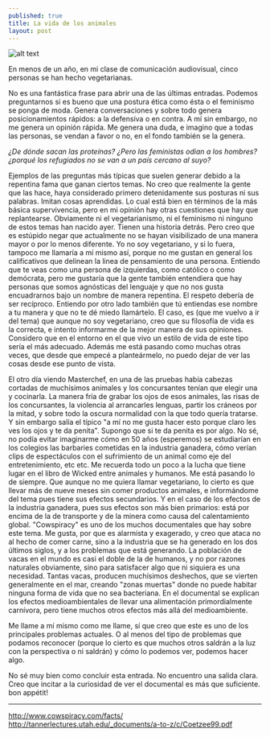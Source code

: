 ```yaml
---
published: true
title: La vida de los animales
layout: post
---
```


![alt text](https://www.veganmainstream.com/wp-content/uploads/2014/05/cowspiracy_quote-1024x545.jpg "Logo Title Text 1")


En menos de un año, en mi clase de comunicación audiovisual, cinco personas se han hecho vegetarianas. 

No es una fantástica frase para abrir una de las últimas entradas. Podemos preguntarnos si es bueno que una postura ética como ésta o el feminismo se ponga de moda. Genera conversaciones y sobre todo genera posicionamientos rápidos: a la defensiva o en contra. A mí sin embargo, no me genera un opinión rápida. Me genera una duda, e imagino que a todas las personas, se vendan a favor o no, en el fondo también se la genera.

 *¿De dónde sacan las proteínas? ¿Pero las feministas odian a los hombres? ¿porqué los refugiados no se van a un país cercano al suyo?*

Ejemplos de las preguntas más típicas que suelen generar debido a la repentina fama que ganan ciertos temas. No creo que realmente la gente que las hace, haya considerado primero detenidamente sus posturas ni sus palabras. Imitan cosas aprendidas. Lo cual está bien en términos de la más básica supervivencia, pero en mi opinión hay otras cuestiones que hay que replantearse. Obviamente ni el  vegetarianismo, ni el feminismo ni ninguno de estos temas han nacido ayer. Tienen una historia detrás. Pero creo que es estúpido negar que actualmente no se hayan visibilizado de una manera mayor o por lo menos diferente.
Yo no soy vegetariano, y si lo fuera, tampoco me llamaría a mí mismo así, porque no me gustan en general los calificativos que delinean la linea de pensamiento de una persona. Entiendo que te veas como una persona de izquierdas, como católico o como demócrata, pero me gustaría que la gente también entendiera que hay personas que somos agnósticas del lenguaje y que no nos gusta encuadrarnos bajo un nombre de manera repentina. El respeto debería de ser recíproco. Entiendo por otro lado también que tú entiendas ese nombre a tu manera y que no te dé miedo llamártelo.  El caso, es (que me vuelvo a ir del tema) que aunque no soy vegetariano, creo que su filosofía de vida es la correcta, e intento informarme de la mejor manera de sus opiniones. Considero que en el entorno en el que vivo un estilo de vida de este tipo sería el más adecuado. Además me está pasando como muchas otras veces, que desde que empecé a planteármelo, no puedo dejar de ver las cosas desde ese punto de vista.

 El otro día viendo Masterchef, en una de las pruebas había cabezas cortadas de muchísimos animales y los concursantes tenían que elegir una y cocinarla. La manera fría de grabar los ojos de esos animales, las risas de los concursantes, la violencia al arrancarles lenguas, partir los cráneos por la mitad, y sobre todo la oscura normalidad con la que todo quería tratarse. Y sin embargo salía el típico "a mí no me gusta hacer esto porque claro les ves los ojos y te da penita". Supongo que si te da penita es por algo. No sé, no podía evitar imaginarme cómo en 50 años (esperemos) se estudiarían en los colegios las barbaries cometidas en la industria ganadera, cómo verían clips de espectáculos con el sufrimiento de un animal como eje del entretenimiento, etc etc. Me recuerda todo un poco a la lucha que tiene lugar en el libro de Wicked entre animales y humanos.
Me está pasando lo de siempre. Que aunque no me quiera llamar vegetariano, lo cierto es que llevar más de nueve meses sin comer productos animales, e informándome del tema pues tiene sus efectos secundarios. Y en el caso de los efectos de la industria ganadera, pues sus efectos son más bien primarios: está por encima de la de transporte y de la minera como causa del calentamiento global. "Cowspiracy" es uno de los muchos documentales que hay sobre este tema. Me gusta, por que es alarmista y exagerado, y creo que ataca no al hecho de comer carne, sino a la industria que se ha generado en los dos últimos siglos, y a los problemas que está generando. La población de vacas en el mundo es casi el doble de la de humanos, y no por razones naturales obviamente, sino para satisfacer algo que ni siquiera es una necesidad. Tantas vacas, producen muchísimos deshechos, que se vierten generalmente en el mar, creando "zonas muertas" donde no puede habitar ninguna forma de vida que no sea bacteriana. En el documental se explican los efectos medioambientales de llevar una alimentación primordialmente carnívora, pero tiene muchos otros efectos más allá del medioambiente.

Me llame a mí mismo como me llame, sí que creo que este es uno de los principales problemas actuales. O al menos del tipo de problemas que podamos reconocer (porque lo cierto es que muchos otros saldrán a la luz con la perspectiva o ni saldrán) y cómo lo podemos ver, podemos hacer algo. 

No sé muy bien como concluir esta entrada. No encuentro una salida clara. Creo que incitar a la curiosidad de ver el documental es más que suficiente. 
bon appétit!


***
http://www.cowspiracy.com/facts/
http://tannerlectures.utah.edu/_documents/a-to-z/c/Coetzee99.pdf